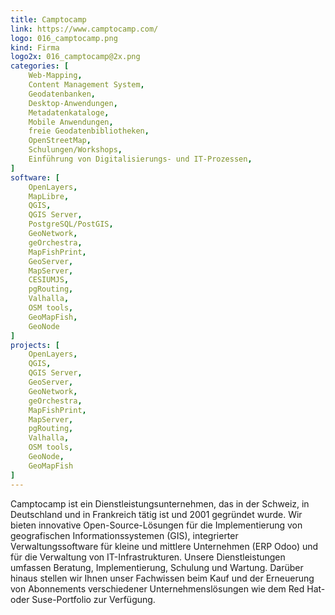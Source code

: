```yaml
---
title: Camptocamp
link: https://www.camptocamp.com/
logo: 016_camptocamp.png
kind: Firma
logo2x: 016_camptocamp@2x.png
categories: [
    Web-Mapping,
    Content Management System,
    Geodatenbanken,
    Desktop-Anwendungen,
    Metadatenkataloge,
    Mobile Anwendungen,
	freie Geodatenbibliotheken,
    OpenStreetMap,
    Schulungen/Workshops,
	Einführung von Digitalisierungs- und IT-Prozessen,	
]
software: [
   	OpenLayers, 
	MapLibre, 
	QGIS, 
	QGIS Server, 
	PostgreSQL/PostGIS, 
	GeoNetwork, 
	geOrchestra, 
	MapFishPrint, 
	GeoServer, 
	MapServer, 
	CESIUMJS, 
	pgRouting, 
	Valhalla, 
	OSM tools, 
	GeoMapFish, 
	GeoNode
]
projects: [
    OpenLayers, 
	QGIS, 
	QGIS Server, 
	GeoServer, 
	GeoNetwork, 
	geOrchestra, 
	MapFishPrint, 
	MapServer, 
	pgRouting, 
	Valhalla, 
	OSM tools, 
	GeoNode, 
	GeoMapFish
]
---
```


Camptocamp ist ein Dienstleistungsunternehmen, das in der Schweiz, in Deutschland und in Frankreich tätig ist und 2001 gegründet wurde. Wir bieten innovative Open-Source-Lösungen für die Implementierung von geografischen Informationssystemen (GIS), integrierter Verwaltungssoftware für kleine und mittlere Unternehmen (ERP Odoo) und für die Verwaltung von IT-Infrastrukturen. Unsere Dienstleistungen umfassen Beratung, Implementierung, Schulung und Wartung. Darüber hinaus stellen wir Ihnen unser Fachwissen beim Kauf und der Erneuerung von Abonnements verschiedener Unternehmenslösungen wie dem Red Hat- oder Suse-Portfolio zur Verfügung.

